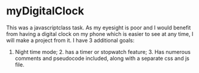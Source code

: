 # myDigitalClock
This was a javascriptclass task. As my eyesight is poor and I would benefit from having a digital clock on my phone which is easier to see at any time, I will make a project from it. 
I have 3 additional goals:
1. Night time mode; 2. has a timer or stopwatch feature; 3. Has numerous comments and pseudocode included, along with a separate css and js file.
